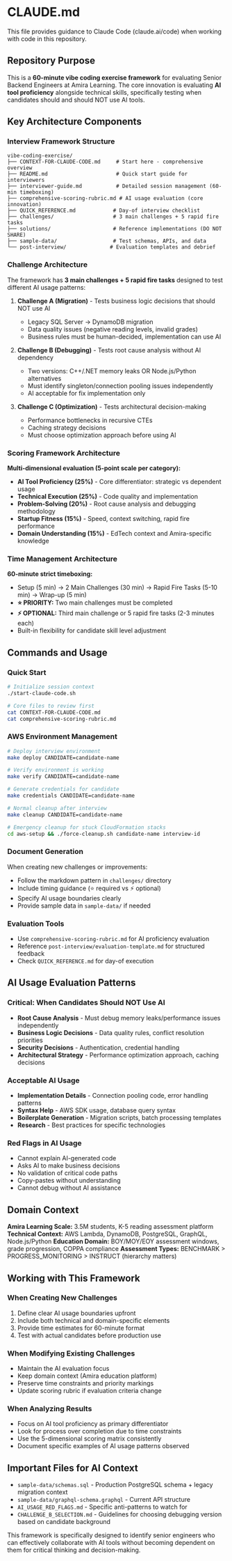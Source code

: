 # CLAUDE.md

This file provides guidance to Claude Code (claude.ai/code) when working with code in this repository.

## Repository Purpose

This is a **60-minute vibe coding exercise framework** for evaluating Senior Backend Engineers at Amira Learning. The core innovation is evaluating **AI tool proficiency** alongside technical skills, specifically testing when candidates should and should NOT use AI tools.

## Key Architecture Components

### Interview Framework Structure
```
vibe-coding-exercise/
├── CONTEXT-FOR-CLAUDE-CODE.md     # Start here - comprehensive overview
├── README.md                      # Quick start guide for interviewers
├── interviewer-guide.md           # Detailed session management (60-min timeboxing)
├── comprehensive-scoring-rubric.md # AI usage evaluation (core innovation)
├── QUICK_REFERENCE.md            # Day-of interview checklist
├── challenges/                   # 3 main challenges + 5 rapid fire tasks
├── solutions/                    # Reference implementations (DO NOT SHARE)
├── sample-data/                  # Test schemas, APIs, and data
└── post-interview/              # Evaluation templates and debrief
```

### Challenge Architecture

The framework has **3 main challenges + 5 rapid fire tasks** designed to test different AI usage patterns:

1. **Challenge A (Migration)** - Tests business logic decisions that should NOT use AI
   - Legacy SQL Server → DynamoDB migration
   - Data quality issues (negative reading levels, invalid grades)
   - Business rules must be human-decided, implementation can use AI

2. **Challenge B (Debugging)** - Tests root cause analysis without AI dependency
   - Two versions: C++/.NET memory leaks OR Node.js/Python alternatives
   - Must identify singleton/connection pooling issues independently
   - AI acceptable for fix implementation only

3. **Challenge C (Optimization)** - Tests architectural decision-making
   - Performance bottlenecks in recursive CTEs
   - Caching strategy decisions
   - Must choose optimization approach before using AI

### Scoring Framework Architecture

**Multi-dimensional evaluation (5-point scale per category):**
- **AI Tool Proficiency (25%)** - Core differentiator: strategic vs dependent usage
- **Technical Execution (25%)** - Code quality and implementation
- **Problem-Solving (20%)** - Root cause analysis and debugging methodology
- **Startup Fitness (15%)** - Speed, context switching, rapid fire performance
- **Domain Understanding (15%)** - EdTech context and Amira-specific knowledge

### Time Management Architecture

**60-minute strict timeboxing:**
- Setup (5 min) → 2 Main Challenges (30 min) → Rapid Fire Tasks (5-10 min) → Wrap-up (5 min)
- **⭐ PRIORITY:** Two main challenges must be completed
- **⚡ OPTIONAL:** Third main challenge or 5 rapid fire tasks (2-3 minutes each)
- Built-in flexibility for candidate skill level adjustment

## Commands and Usage

### Quick Start
```bash
# Initialize session context
./start-claude-code.sh

# Core files to review first
cat CONTEXT-FOR-CLAUDE-CODE.md
cat comprehensive-scoring-rubric.md
```

### AWS Environment Management
```bash
# Deploy interview environment
make deploy CANDIDATE=candidate-name

# Verify environment is working
make verify CANDIDATE=candidate-name

# Generate credentials for candidate
make credentials CANDIDATE=candidate-name

# Normal cleanup after interview
make cleanup CANDIDATE=candidate-name

# Emergency cleanup for stuck CloudFormation stacks
cd aws-setup && ./force-cleanup.sh candidate-name interview-id
```

### Document Generation
When creating new challenges or improvements:
- Follow the markdown pattern in `challenges/` directory
- Include timing guidance (⭐ required vs ⚡ optional)
- Specify AI usage boundaries clearly
- Provide sample data in `sample-data/` if needed

### Evaluation Tools
- Use `comprehensive-scoring-rubric.md` for AI proficiency evaluation
- Reference `post-interview/evaluation-template.md` for structured feedback
- Check `QUICK_REFERENCE.md` for day-of execution

## AI Usage Evaluation Patterns

### Critical: When Candidates Should NOT Use AI
- **Root Cause Analysis** - Must debug memory leaks/performance issues independently
- **Business Logic Decisions** - Data quality rules, conflict resolution priorities
- **Security Decisions** - Authentication, credential handling
- **Architectural Strategy** - Performance optimization approach, caching decisions

### Acceptable AI Usage
- **Implementation Details** - Connection pooling code, error handling patterns
- **Syntax Help** - AWS SDK usage, database query syntax
- **Boilerplate Generation** - Migration scripts, batch processing templates
- **Research** - Best practices for specific technologies

### Red Flags in AI Usage
- Cannot explain AI-generated code
- Asks AI to make business decisions
- No validation of critical code paths
- Copy-pastes without understanding
- Cannot debug without AI assistance

## Domain Context

**Amira Learning Scale:** 3.5M students, K-5 reading assessment platform
**Technical Context:** AWS Lambda, DynamoDB, PostgreSQL, GraphQL, Node.js/Python
**Education Domain:** BOY/MOY/EOY assessment windows, grade progression, COPPA compliance
**Assessment Types:** BENCHMARK > PROGRESS_MONITORING > INSTRUCT (hierarchy matters)

## Working with This Framework

### When Creating New Challenges
1. Define clear AI usage boundaries upfront
2. Include both technical and domain-specific elements
3. Provide time estimates for 60-minute format
4. Test with actual candidates before production use

### When Modifying Existing Challenges
- Maintain the AI evaluation focus
- Keep domain context (Amira education platform)
- Preserve time constraints and priority markings
- Update scoring rubric if evaluation criteria change

### When Analyzing Results
- Focus on AI tool proficiency as primary differentiator
- Look for process over completion due to time constraints
- Use the 5-dimensional scoring matrix consistently
- Document specific examples of AI usage patterns observed

## Important Files for AI Context

- `sample-data/schemas.sql` - Production PostgreSQL schema + legacy migration context
- `sample-data/graphql-schema.graphql` - Current API structure
- `AI_USAGE_RED_FLAGS.md` - Specific anti-patterns to watch for
- `CHALLENGE_B_SELECTION.md` - Guidelines for choosing debugging version based on candidate background

This framework is specifically designed to identify senior engineers who can effectively collaborate with AI tools without becoming dependent on them for critical thinking and decision-making.